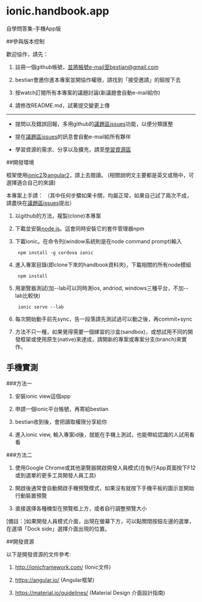 # ionic.handbook.app
自學問答集-手機App版


##參與版本控制

歡迎協作，請先：

1. 註冊一個github帳號，並將帳號e-mail至bestian@gmail.com

2. bestian會邀你進本專案並開協作權限，請找到「接受邀請」的鈕按下去

3. 按watch訂閱所有本專案的議題討論(新議題會自動e-mail給你)

4. 請修改README.md，試著提交變更上傳

----

* 提問以及錯誤回報，多用github的[議題區issues](https://github.com/3dw/handbook/issues)功能，以便分類匯整

* 提在[議題區issues](https://github.com/3dw/handbook/issues)的訊息會自動e-mail給所有夥伴

* 學習資源的需求、分享以及擴充，請至[學習資源區](https://github.com/3dw/handbook/wiki/%E5%AD%B8%E7%BF%92%E8%B3%87%E6%BA%90)

##開發環境

框架使用[ionic2](https://ionicframework.com/)及[angular2](https://angular.io/)，請上去閱讀。
(相關說明文主要都是英文或簡中，可選擇適合自己的來讀)

本專案上手請：
（其中任何步驟如果卡關，均屬正常，如果自己試了兩次不成，請盡快在[議題區issues](https://github.com/3dw/handbook/issues)提出）


1. 以github的方法，複製(clone)本專案

2. 下載並安裝[node.js](https://nodejs.org/en/)。這會同時安裝它的套件管理器npm

3. 下載ionic。在命令列(window系統則是在node command prompt)輸入

        npm install -g cordova ionic

4. 進入專案目錄(即clone下來的handbook資料夾)，下載相關的所有node模組

        npm install

5. 用瀏覽器測試(加--lab可以同時測ios, andriod, windows三種平台，不加--lab比較快)

        ionic serve --lab

6. 每次開始動手前先sync，告一段落請先測試過可以動之後，再commit+sync

7. 方法不只一種，如果覺得需要一個綀習的沙盒(sandbox)，或想試用不同的開發框架或使用原生(native)來達成，請開新的專案或專案分支(branch)來實作。

## 手機實測

###方法一

1. 安裝ionic view這個app

2. 申請一個ionic平台帳號，再寄給bestian

3. bestian收到後，會把讀取權限分享給你

4. 進入ionic view, 輸入專案id後，就能在手機上測試，也能帶給認識的人試用看看

###方法二

1. 使用Google Chrome或其他瀏覽器開啟開發人員模式(在執行App頁面按下F12或到選單的更多工具開發人員工具)

2. 開啟後通常會自動開啟手機預覽模式，如果沒有就按下手機平板的圖示並開始行動裝置預覽

3. 直接選擇各種機型在預覽框上方，或者自行調整預覽大小

[備註：]如果開發人員模式介面，出現在螢幕下方，可以點關閉按鈕左邊的選單，在選項「Dock side」選擇介面出現的位置。


##開發資源

以下是開發資源的文件參考:

1. http://ionicframework.com/ (Ionic文件)

2. https://angular.io/ (Angular框架)

3. https://material.io/guidelines/ (Material Design 介面設計指南)
